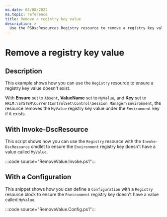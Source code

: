 ```yaml
---
ms.date: 08/08/2022
ms.topic: reference
title: Remove a registry key value
description: >
  Use the PSDscResources Registry resource to remove a registry key value.
---
```


# Remove a registry key value

## Description

This example shows how you can use the `Registry` resource to ensure a registry key value doesn't
exist.

With **Ensure** set to `Absent`, **ValueName** set to `MyValue`, and **Key** set to
`HKLM:\SYSTEM\CurrentControlSet\Control\Session Manager\Environment`, the resource removes the
`MyValue` registry key value under the `Environment` key if it exists.

## With Invoke-DscResource

This script shows how you can use the `Registry` resource with the `Invoke-DscResource` cmdlet to
ensure the `Environment` registry key doesn't have a value called `MyValue`.

:::code source="RemoveValue.Invoke.ps1":::

## With a Configuration

This snippet shows how you can define a `Configuration` with a `Registry` resource block to ensure
the `Environment` registry key doesn't have a value called `MyValue`.

:::code source="RemoveValue.Config.ps1":::
